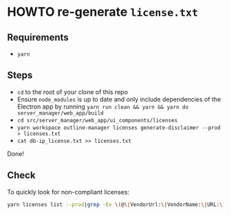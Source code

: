 # HOWTO re-generate `license.txt`

## Requirements

* `yarn`

## Steps

* `cd` to the root of your clone of this repo
* Ensure `node_modules` is up to date and only include dependencies of the Electron app by running `yarn run clean && yarn && yarn do server_manager/web_app/build`
* `cd src/server_manager/web_app/ui_components/licenses`
* `yarn workspace outline-manager licenses generate-disclaimer --prod > licenses.txt`
* `cat db-ip_license.txt >> licenses.txt`

Done!

## Check

To quickly look for non-compliant licenses:

```bash
yarn licenses list --prod|grep -Ev \(@\|VendorUrl:\|VendorName:\|URL:\)
```
